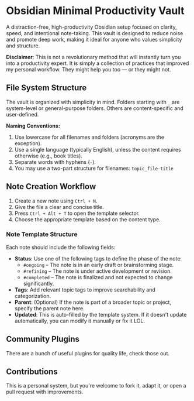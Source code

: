 # Obsidian Minimal Productivity Vault

A distraction-free, high-productivity Obsidian setup focused on clarity, speed, and intentional note-taking. This vault is designed to reduce noise and promote deep work, making it ideal for anyone who values simplicity and structure.

**Disclaimer**: This is not a revolutionary method that will instantly turn you into a productivity expert. It is simply a collection of practices that improved my personal workflow. They might help you too — or they might not.

## File System Structure

The vault is organized with simplicity in mind. Folders starting with `_` are system-level or general-purpose folders. Others are content-specific and user-defined.

**Naming Conventions:**
1. Use lowercase for all filenames and folders (acronyms are the exception).
2. Use a single language (typically English), unless the content requires otherwise (e.g., book titles).
3. Separate words with hyphens (`-`).
4. You may use a two-part structure for filenames: `topic_file-title`

## Note Creation Workflow

1. Create a new note using `Ctrl + N`.
2. Give the file a clear and concise title.
3. Press `Ctrl + Alt + T` to open the template selector.
4. Choose the appropriate template based on the content type.

### Note Template Structure

Each note should include the following fields:
- **Status**: Use one of the following tags to define the phase of the note:
    - `#ongoing` – The note is in an early draft or brainstorming stage.
    - `#refining` – The note is under active development or revision.
    - `#completed` – The note is finalized and not expected to change significantly.
- **Tags**: Add relevant topic tags to improve searchability and categorization.
- **Parent**: (Optional) If the note is part of a broader topic or project, specify the parent note here.
- **Updated**: This is auto-filled by the template system. If it doesn't update automatically, you can modify it manually or fix it LOL.

## Community Plugins

There are a bunch of useful plugins for quality life, check those out.

## Contributions

This is a personal system, but you're welcome to fork it, adapt it, or open a pull request with improvements.